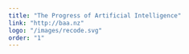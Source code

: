 ```yaml
---
title: "The Progress of Artificial Intelligence"
link: "http://baa.nz"
logo: "/images/recode.svg"
order: "1"
---
```

